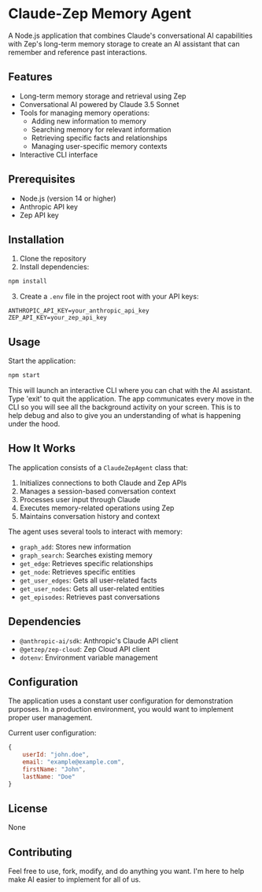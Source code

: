 # Claude-Zep Memory Agent

A Node.js application that combines Claude's conversational AI capabilities with Zep's long-term memory storage to create an AI assistant that can remember and reference past interactions.

## Features

- Long-term memory storage and retrieval using Zep
- Conversational AI powered by Claude 3.5 Sonnet
- Tools for managing memory operations:
  - Adding new information to memory
  - Searching memory for relevant information
  - Retrieving specific facts and relationships
  - Managing user-specific memory contexts
- Interactive CLI interface

## Prerequisites

- Node.js (version 14 or higher)
- Anthropic API key
- Zep API key

## Installation

1. Clone the repository
2. Install dependencies:
```bash
npm install
```

3. Create a `.env` file in the project root with your API keys:
```
ANTHROPIC_API_KEY=your_anthropic_api_key
ZEP_API_KEY=your_zep_api_key
```

## Usage

Start the application:
```bash
npm start
```

This will launch an interactive CLI where you can chat with the AI assistant. Type 'exit' to quit the application. The app communicates every move in the CLI so you will see all the background activity on your screen. This is to help debug and also to give you an understanding of what is happening under the hood.

## How It Works

The application consists of a `ClaudeZepAgent` class that:

1. Initializes connections to both Claude and Zep APIs
2. Manages a session-based conversation context
3. Processes user input through Claude
4. Executes memory-related operations using Zep
5. Maintains conversation history and context

The agent uses several tools to interact with memory:
- `graph_add`: Stores new information
- `graph_search`: Searches existing memory
- `get_edge`: Retrieves specific relationships
- `get_node`: Retrieves specific entities
- `get_user_edges`: Gets all user-related facts
- `get_user_nodes`: Gets all user-related entities
- `get_episodes`: Retrieves past conversations

## Dependencies

- `@anthropic-ai/sdk`: Anthropic's Claude API client
- `@getzep/zep-cloud`: Zep Cloud API client
- `dotenv`: Environment variable management

## Configuration

The application uses a constant user configuration for demonstration purposes. In a production environment, you would want to implement proper user management.

Current user configuration:
```javascript
{
    userId: "john.doe",
    email: "example@example.com",
    firstName: "John",
    lastName: "Doe"
}
```

## License

None

## Contributing

Feel free to use, fork, modify, and do anything you want. I'm here to help make AI easier to implement for all of us.
